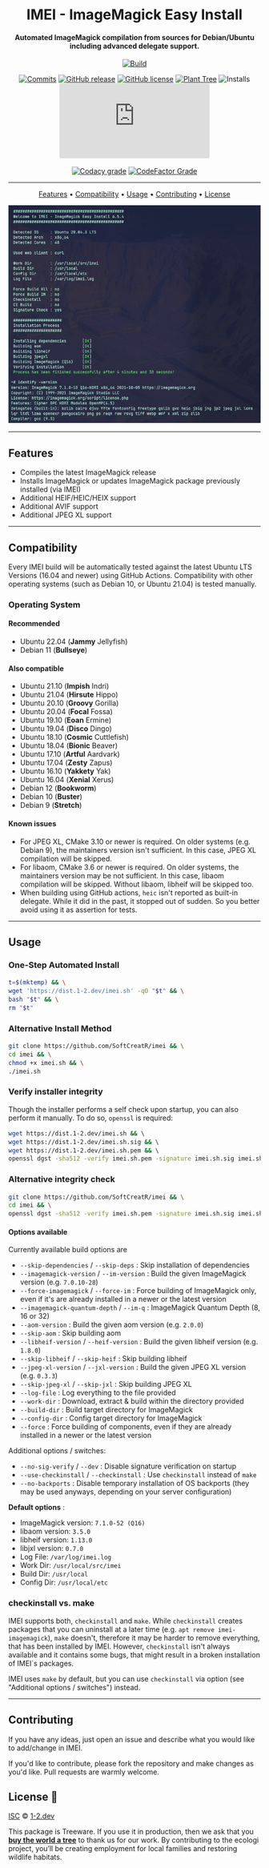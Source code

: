 <div align=center>

# IMEI - ImageMagick Easy Install
#### Automated ImageMagick compilation from sources for Debian/Ubuntu including advanced delegate support.

[![Build](https://img.shields.io/github/workflow/status/SoftCreatR/imei/Main?style=flat-square)](https://github.com/SoftCreatR/imei/actions/workflows/Main.yml)

[![Commits](https://img.shields.io/github/last-commit/SoftCreatR/imei?style=flat-square)](https://github.com/SoftCreatR/imei/commits/main) [![GitHub release](https://img.shields.io/github/release/SoftCreatR/imei?style=flat-square)](https://github.com/SoftCreatR/imei/releases) [![GitHub license](https://img.shields.io/github/license/SoftCreatR/imei?style=flat-square&color=lightgray)](LICENSE.md) [![Plant Tree](https://img.shields.io/badge/dynamic/json?color=brightgreen&label=Plant%20Tree&query=%24.total&url=https%3A%2F%2Fpublic.offset.earth%2Fusers%2Fsoftcreatr%2Ftrees&style=flat-square)](https://ecologi.com/softcreatr?r=61212ab3fc69b8eb8a2014f4)  ![Installs](https://img.shields.io/badge/dynamic/json?style=flat-square&color=blue&label=installs&query=value&url=https%3A%2F%2Fapi.countapi.xyz%2Fget%2Fsoftcreatr%2Fimei) [![GitHub file size in bytes](https://img.shields.io/github/size/SoftCreatR/imei/imei.sh?style=flat-square)](https://github.com/SoftCreatR/imei/blob/main/imei.sh)

[![Codacy grade](https://img.shields.io/codacy/grade/db0b2b5f22454f4280e4623de9f7075f?style=flat-square&label=codacy%20grade)](https://app.codacy.com/gh/SoftCreatR/imei/dashboard) [![CodeFactor Grade](https://img.shields.io/codefactor/grade/github/SoftCreatR/imei?style=flat-square&label=codefactor%20rating)](https://www.codefactor.io/repository/github/softcreatr/imei)

</div>

---

<div align="center">

<a href="#features"> Features<a> •
<a href="#compatibility"> Compatibility</a> •
<a href="#usage"> Usage</a> •
<a href="#contributing"> Contributing</a> •
<a href="#license"> License</a>

![Screenshot](screenshot.png)

</div>

---

## Features

* Compiles the latest ImageMagick release
* Installs ImageMagick or updates ImageMagick package previously installed (via IMEI)
* Additional HEIF/HEIC/HEIX support
* Additional AVIF support
* Additional JPEG XL support

---

## Compatibility

Every IMEI build will be automatically tested against the latest Ubuntu LTS Versions (16.04 and newer) using GitHub Actions. Compatibility with other operating systems (such as Debian 10, or Ubuntu 21.04) is tested manually.

### Operating System

#### Recommended

* Ubuntu 22.04 (__Jammy__ Jellyfish)
* Debian 11 (__Bullseye__)

#### Also compatible

* Ubuntu 21.10 (__Impish__ Indri)
* Ubuntu 21.04 (__Hirsute__ Hippo)
* Ubuntu 20.10 (__Groovy__ Gorilla)
* Ubuntu 20.04 (__Focal__ Fossa)
* Ubuntu 19.10 (__Eoan__ Ermine)
* Ubuntu 19.04 (__Disco__ Dingo)
* Ubuntu 18.10 (__Cosmic__ Cuttlefish)
* Ubuntu 18.04 (__Bionic__ Beaver)
* Ubuntu 17.10 (__Artful__ Aardvark)
* Ubuntu 17.04 (__Zesty__ Zapus)
* Ubuntu 16.10 (__Yakkety__ Yak)
* Ubuntu 16.04 (__Xenial__ Xerus)
* Debian 12 (__Bookworm__)
* Debian 10 (__Buster__)
* Debian 9 (__Stretch__)

#### Known issues

* For JPEG XL, CMake 3.10 or newer is required. On older systems (e.g. Debian 9), the maintainers version isn't sufficient. In this case, JPEG XL compilation will be skipped.
* For libaom, CMake 3.6 or newer is required. On older systems, the maintainers version may be not sufficient. In this case, libaom compilation will be skipped. Without libaom, libheif will be skipped too.
* When building using GitHub actions, `heic` isn't reported as built-in delegate. While it did in the past, it stopped out of sudden. So you better avoid using it as assertion for tests.

---

## Usage

### One-Step Automated Install

```bash
t=$(mktemp) && \
wget 'https://dist.1-2.dev/imei.sh' -qO "$t" && \
bash "$t" && \
rm "$t"
```

### Alternative Install Method

```bash
git clone https://github.com/SoftCreatR/imei && \
cd imei && \
chmod +x imei.sh && \
./imei.sh
```

### Verify installer integrity

Though the installer performs a self check upon startup, you can also perform it manually.
To do so, `openssl` is required:

```bash
wget https://dist.1-2.dev/imei.sh && \                                  # Download IMEI
wget https://dist.1-2.dev/imei.sh.sig && \                              # Download signature file
wget https://dist.1-2.dev/imei.sh.pem && \                              # Download public key
openssl dgst -sha512 -verify imei.sh.pem -signature imei.sh.sig imei.sh # Verify
```

### Alternative integrity check

```bash
git clone https://github.com/SoftCreatR/imei && \
cd imei && \
openssl dgst -sha512 -verify imei.sh.pem -signature imei.sh.sig imei.sh
```

#### Options available

Currently available build options are

* `--skip-dependencies` / `--skip-deps` : Skip installation of dependencies
* `--imagemagick-version` / `--im-version` : Build the given ImageMagick version (e.g. `7.0.10-28`)
* `--force-imagemagick` / `--force-im` : Force building of ImageMagick only, even if it's are already installed in a newer or the latest version
* `--imagemagick-quantum-depth` / `--im-q` : ImageMagick Quantum Depth (8, 16 or 32)
* `--aom-version` : Build the given aom version (e.g. `2.0.0`)
* `--skip-aom` : Skip building aom
* `--libheif-version` / `--heif-version` : Build the given libheif version (e.g. `1.8.0`)
* `--skip-libheif` / `--skip-heif` : Skip building libheif
* `--jpeg-xl-version` / `--jxl-version` : Build the given JPEG XL version (e.g. `0.3.3`)
* `--skip-jpeg-xl` / `--skip-jxl` : Skip building JPEG XL
* `--log-file` : Log everything to the file provided
* `--work-dir` : Download, extract & build within the directory provided
* `--build-dir` : Build target directory for ImageMagick
* `--config-dir` : Config target directory for ImageMagick
* `--force` : Force building of components, even if they are already installed in a newer or the latest version

Additional options / switches:

* `--no-sig-verify` / `--dev` : Disable signature verification on startup
* `--use-checkinstall` / `--checkinstall` : Use `checkinstall` instead of `make`
* `--no-backports` : Disable temporary installation of OS backports (they may be used anyways, depending on your server configuration)

**Default options** :

<!-- versions start -->
* ImageMagick version: `7.1.0-52 (Q16)`
* libaom version: `3.5.0`
* libheif version: `1.13.0`
* libjxl version: `0.7.0`<!-- versions end -->
* Log File: `/var/log/imei.log`
* Work Dir: `/usr/local/src/imei`
* Build Dir: `/usr/local`
* Config Dir: `/usr/local/etc`

### checkinstall vs. make

IMEI supports both, `checkinstall` and `make`. While `checkinstall` creates packages that you can uninstall at a later time (e.g. `apt remove imei-imagemagick`), `make` doesn't, therefore it may be harder to remove everything, that has been installed by IMEI. However, `checkinstall` isn't always available and it contains some bugs, that might result in a broken installation of IMEI`s packages.

IMEI uses `make` by default, but you can use `checkinstall` via option (see "Additional options / switches") instead.

---

## Contributing

If you have any ideas, just open an issue and describe what you would like to add/change in IMEI.

If you'd like to contribute, please fork the repository and make changes as you'd like. Pull requests are warmly welcome.

## License 🌳

[ISC](LICENSE.md) © [1-2.dev](https://1-2.dev)

This package is Treeware. If you use it in production, then we ask that you [**buy the world a tree**](https://ecologi.com/softcreatr?r=61212ab3fc69b8eb8a2014f4) to thank us for our work. By contributing to the ecologi project, you’ll be creating employment for local families and restoring wildlife habitats.
